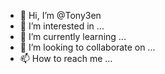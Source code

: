 - 👋 Hi, I’m @Tony3en
- 👀 I’m interested in ...
- 🌱 I’m currently learning ...
- 💞️ I’m looking to collaborate on ...
- 📫 How to reach me ...

<!---
Tony3en/Tony3en is a ✨ special ✨ repository because its `README.md` (this file) appears on your GitHub profile.
You can click the Preview link to take a look at your changes.
--->
